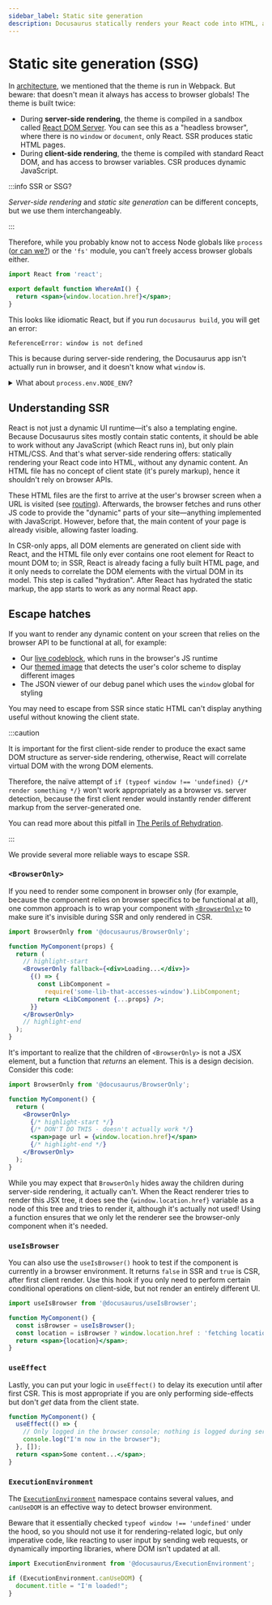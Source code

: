 ```yaml
---
sidebar_label: Static site generation
description: Docusaurus statically renders your React code into HTML, allowing faster load speed and better SEO.
---
```


# Static site generation (SSG)

In [architecture](architecture.md), we mentioned that the theme is run in Webpack. But beware: that doesn't mean it always has access to browser globals! The theme is built twice:

- During **server-side rendering**, the theme is compiled in a sandbox called [React DOM Server](https://reactjs.org/docs/react-dom-server.html). You can see this as a "headless browser", where there is no `window` or `document`, only React. SSR produces static HTML pages.
- During **client-side rendering**, the theme is compiled with standard React DOM, and has access to browser variables. CSR produces dynamic JavaScript.

:::info SSR or SSG?

_Server-side rendering_ and _static site generation_ can be different concepts, but we use them interchangeably.

:::

Therefore, while you probably know not to access Node globals like `process` ([or can we?](#node-env)) or the `'fs'` module, you can't freely access browser globals either.

```jsx
import React from 'react';

export default function WhereAmI() {
  return <span>{window.location.href}</span>;
}
```

This looks like idiomatic React, but if you run `docusaurus build`, you will get an error:

```
ReferenceError: window is not defined
```

This is because during server-side rendering, the Docusaurus app isn't actually run in browser, and it doesn't know what `window` is.

<details id="node-env">

<summary>What about <code>process.env.NODE_ENV</code>?</summary>

One exception to the "no Node globals" rule is `process.env.NODE_ENV`. In fact, you can use it in React, because Webpack injects this variable as a global:

```jsx
import React from 'react';

export default function expensiveComp() {
  if (process.env.NODE_ENV === 'development') {
    return <>This component is not shown in development</>;
  }
  const res = someExpensiveOperationThatLastsALongTime();
  return <>{res}</>;
}
```

During Webpack build, the `process.env.NODE_ENV` will be replaced with the value, either `'development'` or `'production'`. You will then get different build results after dead code elimination:

import Tabs from '@theme/Tabs'; import TabItem from '@theme/TabItem';

<Tabs>
<TabItem value="Development">

```diff
import React from 'react';

export default function expensiveComp() {
  // highlight-next-line
  if ('development' === 'development') {
+   return <>This component is not shown in development</>;
  }
- const res = someExpensiveOperationThatLastsALongTime();
- return <>{res}</>;
}
```

</TabItem>
<TabItem value="Production">

```diff
import React from 'react';

export default function expensiveComp() {
  // highlight-next-line
- if ('production' === 'development') {
-   return <>This component is not shown in development</>;
- }
+ const res = someExpensiveOperationThatLastsALongTime();
+ return <>{res}</>;
}
```

</TabItem>
</Tabs>
</details>

## Understanding SSR

React is not just a dynamic UI runtime—it's also a templating engine. Because Docusaurus sites mostly contain static contents, it should be able to work without any JavaScript (which React runs in), but only plain HTML/CSS. And that's what server-side rendering offers: statically rendering your React code into HTML, without any dynamic content. An HTML file has no concept of client state (it's purely markup), hence it shouldn't rely on browser APIs.

These HTML files are the first to arrive at the user's browser screen when a URL is visited (see [routing](routing.md)). Afterwards, the browser fetches and runs other JS code to provide the "dynamic" parts of your site—anything implemented with JavaScript. However, before that, the main content of your page is already visible, allowing faster loading.

In CSR-only apps, all DOM elements are generated on client side with React, and the HTML file only ever contains one root element for React to mount DOM to; in SSR, React is already facing a fully built HTML page, and it only needs to correlate the DOM elements with the virtual DOM in its model. This step is called "hydration". After React has hydrated the static markup, the app starts to work as any normal React app.

## Escape hatches

If you want to render any dynamic content on your screen that relies on the browser API to be functional at all, for example:

- Our [live codeblock](../guides/markdown-features/markdown-features-code-blocks.mdx#interactive-code-editor), which runs in the browser's JS runtime
- Our [themed image](../guides/markdown-features/markdown-features-assets.mdx#themed-images) that detects the user's color scheme to display different images
- The JSON viewer of our debug panel which uses the `window` global for styling

You may need to escape from SSR since static HTML can't display anything useful without knowing the client state.

:::caution

It is important for the first client-side render to produce the exact same DOM structure as server-side rendering, otherwise, React will correlate virtual DOM with the wrong DOM elements.

Therefore, the naïve attempt of `if (typeof window !== 'undefined) {/* render something */}` won't work appropriately as a browser vs. server detection, because the first client render would instantly render different markup from the server-generated one.

You can read more about this pitfall in [The Perils of Rehydration](https://www.joshwcomeau.com/react/the-perils-of-rehydration/).

:::

We provide several more reliable ways to escape SSR.

### `<BrowserOnly>`

If you need to render some component in browser only (for example, because the component relies on browser specifics to be functional at all), one common approach is to wrap your component with [`<BrowserOnly>`](../docusaurus-core.md#browseronly) to make sure it's invisible during SSR and only rendered in CSR.

```jsx
import BrowserOnly from '@docusaurus/BrowserOnly';

function MyComponent(props) {
  return (
    // highlight-start
    <BrowserOnly fallback={<div>Loading...</div>}>
      {() => {
        const LibComponent =
          require('some-lib-that-accesses-window').LibComponent;
        return <LibComponent {...props} />;
      }}
    </BrowserOnly>
    // highlight-end
  );
}
```

It's important to realize that the children of `<BrowserOnly>` is not a JSX element, but a function that _returns_ an element. This is a design decision. Consider this code:

```jsx
import BrowserOnly from '@docusaurus/BrowserOnly';

function MyComponent() {
  return (
    <BrowserOnly>
      {/* highlight-start */}
      {/* DON'T DO THIS - doesn't actually work */}
      <span>page url = {window.location.href}</span>
      {/* highlight-end */}
    </BrowserOnly>
  );
}
```

While you may expect that `BrowserOnly` hides away the children during server-side rendering, it actually can't. When the React renderer tries to render this JSX tree, it does see the `{window.location.href}` variable as a node of this tree and tries to render it, although it's actually not used! Using a function ensures that we only let the renderer see the browser-only component when it's needed.

### `useIsBrowser`

You can also use the `useIsBrowser()` hook to test if the component is currently in a browser environment. It returns `false` in SSR and `true` is CSR, after first client render. Use this hook if you only need to perform certain conditional operations on client-side, but not render an entirely different UI.

```jsx
import useIsBrowser from '@docusaurus/useIsBrowser';

function MyComponent() {
  const isBrowser = useIsBrowser();
  const location = isBrowser ? window.location.href : 'fetching location...';
  return <span>{location}</span>;
}
```

### `useEffect`

Lastly, you can put your logic in `useEffect()` to delay its execution until after first CSR. This is most appropriate if you are only performing side-effects but don't _get_ data from the client state.

```jsx
function MyComponent() {
  useEffect(() => {
    // Only logged in the browser console; nothing is logged during server-side rendering
    console.log("I'm now in the browser");
  }, []);
  return <span>Some content...</span>;
}
```

### `ExecutionEnvironment`

The [`ExecutionEnvironment`](../docusaurus-core.md#executionenvironment) namespace contains several values, and `canUseDOM` is an effective way to detect browser environment.

Beware that it essentially checked `typeof window !== 'undefined'` under the hood, so you should not use it for rendering-related logic, but only imperative code, like reacting to user input by sending web requests, or dynamically importing libraries, where DOM isn't updated at all.

```js title="a-client-module.js"
import ExecutionEnvironment from '@docusaurus/ExecutionEnvironment';

if (ExecutionEnvironment.canUseDOM) {
  document.title = "I'm loaded!";
}
```
